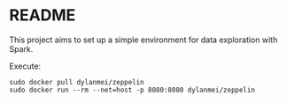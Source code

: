 # README

This project aims to set up a simple environment for data exploration with Spark.

Execute: 

```
sudo docker pull dylanmei/zeppelin
sudo docker run --rm --net=host -p 8080:8080 dylanmei/zeppelin
```
